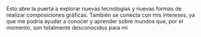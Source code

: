 
Esto abre la puerta a explorar nuevas tecnologías y nuevas formas de realizar composiciones gráficas. También se conecta con mis intereses, ya que me podría ayudar a conocer y aprender sobre mundos que, por el momento, son totalmente desconocidos para mi                            
